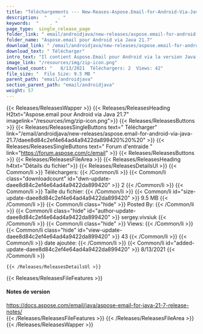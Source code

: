 ```yaml
---
title: "Téléchargements --- New-Reases-Aspose.Email-for-Android-Via-Java-21.7." 
description:  "    . " 
keywords:  "    . " 
page_type:  single_release_page
folder_link: " email/androidjava/new-releases/aspose.email-for-android-via-java-21.7/"
folder_name: "Aspose.email pour Android via Java 21.7"
download_link: " /email/androidjava/new-releases/aspose.email-for-android-via-java-21.7/daee8d84c2ef4e64ad4a9422da899420"
download_text: " Télécharger"
intro_text: "Il contient Aspose.Email pour Android via la version Java 21.7."
image_link: "/resources/img/zip-icon.png"
download_count: "   8/13/2021  Téléchargers: 2  Views: 42"
file_size: "  File Size: 9.5 MB "
parent_path: "email/androidjava"
section_parent_path: "email/androidjava"
weight: 57
---
```


{{< Releases/ReleasesWapper >}}
  {{< Releases/ReleasesHeading H2txt="Aspose.email pour Android via Java 21.7" imagelink="/resources/img/zip-icon.png">}}
  {{< Releases/ReleasesButtons >}}
    {{< Releases/ReleasesSingleButtons text=" Télécharger" link="/email/androidjava/new-releases/aspose.email-for-android-via-java-21.7/daee8d84c2ef4e64ad4a9422da899420%20%20" >}}
    {{< Releases/ReleasesSingleButtons text=" Forum d'entraide " link="https://forum.aspose.com/c/email" >}}
  {{< Releases/ReleasesButtons >}}
  {{< Releases/ReleasesFileArea >}}
    {{< Releases/ReleasesHeading h4txt="Détails du fichier">}}
    {{< Releases/ReleasesDetailsUl >}}
            {{< Common/li  >}} Téléchargers: {{< /Common/li >}} 
      {{< Common/li class="downloadcount" id="dwn-update-daee8d84c2ef4e64ad4a9422da899420" >}} 2 {{< /Common/li >}} 
      {{< Common/li  >}} Taille du fichier: {{< /Common/li >}} 
      {{< Common/li id="size-update-daee8d84c2ef4e64ad4a9422da899420" >}} 9.5 MB {{< /Common/li >}} 
      {{< Common/li  class="hide" >}} Posted By: {{< /Common/li >}} 
      {{< Common/li class="hide" id="author-update-daee8d84c2ef4e64ad4a9422da899420" >}} sergey.vivsiuk {{< /Common/li >}} 
      {{< Common/li class="hide"  >}} Views: {{< /Common/li >}} 
      {{< Common/li class="hide" id="view-update-daee8d84c2ef4e64ad4a9422da899420" >}} 43 {{< /Common/li >}} 
      {{< Common/li  >}} date ajoutée: {{< /Common/li >}} 
      {{< Common/li id="added-update-daee8d84c2ef4e64ad4a9422da899420" >}} 8/13/2021 {{< /Common/li >}} 

    {{< /Releases/ReleasesDetailsUl >}}

  {{< Releases/ReleasesFileFeatures >}}
      <h4>Notes de version</h4><div><a href="https://docs.aspose.com/email/java/aspose-email-for-java-21-7-release-notes/">https://docs.aspose.com/email/java/aspose-email-for-java-21-7-release-notes/</a></div>
  {{< /Releases/ReleasesFileFeatures >}}
 {{< /Releases/ReleasesFileArea >}}
{{< /Releases/ReleasesWapper >}}


